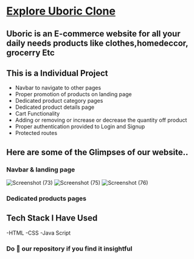 # [Explore Uboric Clone](https://priyank-pro.onrender.com/)
## Uboric is an E-commerce website for all your daily needs products like clothes,homedeccor, grocerry Etc
## This is a Individual Project 
  - Navbar to navigate to other pages
  - Proper promotion of products on landing page
  - Dedicated product category pages
  - Dedicated product details page
  - Cart Functionality
  - Adding or removing or increase or decrease the quantity off product
  - Proper authentication provided to Login and Signup
  - Protected routes
## Here are some of the Glimpses of our website..
### Navbar & landing page
![Screenshot (73)](https://user-images.githubusercontent.com/101583918/180636012-858818f9-9c5b-4bca-80c5-065745b77345.png)
![Screenshot (75)](https://user-images.githubusercontent.com/101583918/180636051-d8c3241a-4f0c-4a49-afce-9bf5b50204e9.png)
![Screenshot (76)](https://user-images.githubusercontent.com/101583918/180636059-60891eeb-28b2-495b-9402-6b1841c0b4f6.png)
### Dedicated products pages



## Tech Stack I Have Used
  -HTML
  -CSS 
  -Java Script



### Do 🌟 our repository if you find it insightful


